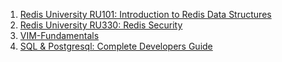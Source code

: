 1. [Redis University RU101: Introduction to Redis Data Structures](https://github.com/Devorein/RU101-Introduction-to-Redis-Data-Structures)
2. [Redis University RU330: Redis Security](https://github.com/Devorein/ru330-redis-security)
3. [VIM-Fundamentals](https://github.com/Devorein/VIM-Fundamentals)
4. [SQL & Postgresql: Complete Developers Guide](https://github.com/Devorein/sql-postgresql-complete-developers-guide)
